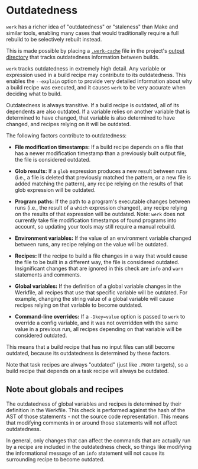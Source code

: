 # Outdatedness

`werk` has a richer idea of "outdatedness" or "staleness" than Make and similar
tools, enabling many cases that would traditionally require a full rebuild to be
selectively rebuilt instead.

This is made possible by placing a [`.werk-cache`](./werk_cache.md) file in the
project's [output directory](./workspace.md#output-directory) that tracks
outdatedness information between builds.

`werk` tracks outdatedness in extremely high detail. Any variable or expression
used in a build recipe may contribute to its outdatedness. This enables the
`--explain` option to provide very detailed information about why a build recipe
was executed, and it causes `werk` to be very accurate when deciding what to
build.

Outdatedness is always transitive. If a build recipe is outdated, all of its
dependents are also outdated. If a variable relies on another variable that is
determined to have changed, that variable is also determined to have changed,
and recipes relying on it will be outdated.

The following factors contribute to outdatedness:

- **File modification timestamps:** If a build recipe depends on a file that has
  a newer modification timestamp than a previously built output file, the file
  is considered outdated.

- **Glob results:** If a `glob` expression produces a new result between runs
  (i.e., a file is deleted that previously matched the pattern, or a new file is
  added matching the pattern), any recipe relying on the results of that glob
  expression will be outdated.

- **Program paths:** If the path to a program's executable changes between runs
  (i.e., the result of a `which` expression changed), any recipe relying on the
  results of that expression will be outdated. Note: `werk` does not currently
  take file modification timestamps of found programs into account, so updating
  your tools may still require a manual rebuild.

- **Environment variables:** If the value of an environment variable changed
  between runs, any recipe relying on the value will be outdated.

- **Recipes:** If the recipe to build a file changes in a way that would cause
  the file to be built in a different way, the file is considered outdated.
  Insignificant changes that are ignored in this check are `info` and `warn`
  statements and comments.

- **Global variables:** If the definition of a global variable changes in the
  Werkfile, all recipes that use that specific variable will be outdated. For
  example, changing the string value of a global variable will cause recipes
  relying on that variable to become outdated.

- **Command-line overrides:** If a `-Dkey=value` option is passed to `werk` to
  override a config variable, and it was not overridden with the same value in a
  previous run, all recipes depending on that variable will be considered
  outdated.

This means that a build recipe that has no input files can still become
outdated, because its outdatedness is determined by these factors.

Note that task recipes are always "outdated" (just like `.PHONY` targets), so a
build recipe that depends on a task recipe will always be outdated.

## Note about globals and recipes

The outdatedness of global variables and recipes is determined by their
definition in the Werkfile. This check is performed against the hash of the AST
of those statements - not the source code representation. This means that
modifying comments in or around those statements will not affect outdatedness.

In general, only changes that can affect the commands that are actually run by a
recipe are included in the outdatedness check, so things like modifying the
informational message of an `info` statement will not cause its surrounding
recipe to become outdated.
